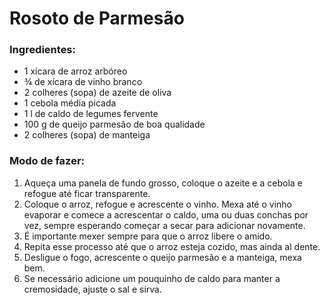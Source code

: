 # Rosoto de Parmesão

### Ingredientes:
* 1 xícara de arroz arbóreo
* ¾ de xícara de vinho branco
* 2 colheres (sopa) de azeite de oliva
* 1 cebola média picada
* 1 l de caldo de legumes fervente
* 100 g de queijo parmesão de boa qualidade
* 2 colheres (sopa) de manteiga

### Modo de fazer:
1. Aqueça uma panela de fundo grosso, coloque o azeite e a cebola e refogue até ficar transparente.
2. Coloque o arroz, refogue e acrescente o vinho. Mexa até o vinho evaporar e comece a acrescentar o caldo, uma ou duas conchas por vez, sempre esperando começar a secar para adicionar novamente.
3. É importante mexer sempre para que o arroz libere o amido.
4. Repita esse processo até que o arroz esteja cozido, mas ainda al dente.
5. Desligue o fogo, acrescente o queijo parmesão e a manteiga, mexa bem.
6. Se necessário adicione um pouquinho de caldo para manter a cremosidade, ajuste o sal e sirva.
